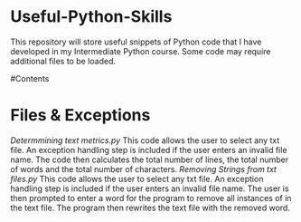 # Useful-Python-Skills
This repository will store useful snippets of Python code that I have developed in my Intermediate Python course. Some code may require additional files to be loaded.

#Contents
# Files & Exceptions
*Determmining text metrics.py*
This code allows the user to select any txt file. An exception handling step is included if the user enters an invalid file name. The code then calculates the total number of lines, the total number of words and the total number of characters. 
*Removing Strings from txt files.py*
This code allows the user to select any txt file. An exception handling step is included if the user enters an invalid file name. The user is then prompted to enter a word for the program to remove all instances of in the text file. The program then rewrites the text file with the removed word. 
